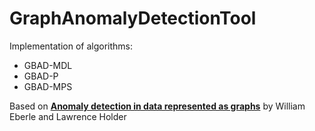 # GraphAnomalyDetectionTool

Implementation of algorithms:
* GBAD-MDL
* GBAD-P
* GBAD-MPS 

Based on [**Anomaly detection in data represented as graphs**](http://users.csc.tntech.edu/~weberle/EberleIDA07.pdf) by 
William Eberle and Lawrence Holder 
